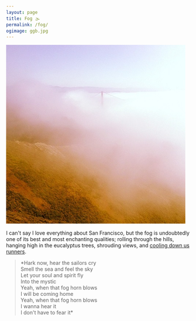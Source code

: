 ```yaml
---
layout: page
title: Fog 🌫
permalink: /fog/
ogimage: ggb.jpg
---
```

<img src="/assets/og/ggb.jpg">

I can't say I love everything about San Francisco, but the fog is undoubtedly one of its best and most enchanting qualities; rolling through the hills, hanging high in the eucalyptus trees, shrouding views, and [cooling down us runners](https://www.strava.com/activities/5460410709/).

> *Hark now, hear the sailors cry\
Smell the sea and feel the sky\
Let your soul and spirit fly\
Into the mystic\
Yeah, when that fog horn blows\
I will be coming home\
Yeah, when that fog horn blows\
I wanna hear it\
I don't have to fear it\*